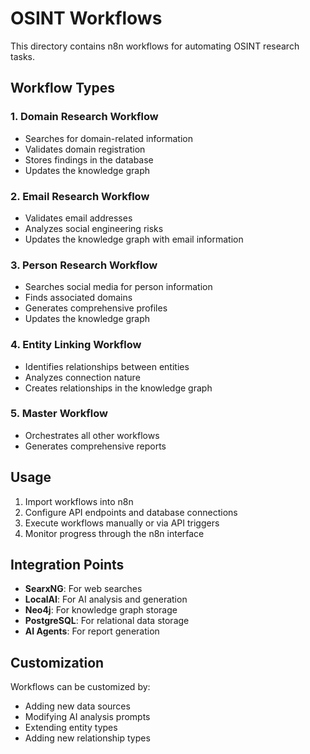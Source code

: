 # OSINT Workflows

This directory contains n8n workflows for automating OSINT research tasks.

## Workflow Types

### 1. Domain Research Workflow
- Searches for domain-related information
- Validates domain registration
- Stores findings in the database
- Updates the knowledge graph

### 2. Email Research Workflow
- Validates email addresses
- Analyzes social engineering risks
- Updates the knowledge graph with email information

### 3. Person Research Workflow
- Searches social media for person information
- Finds associated domains
- Generates comprehensive profiles
- Updates the knowledge graph

### 4. Entity Linking Workflow
- Identifies relationships between entities
- Analyzes connection nature
- Creates relationships in the knowledge graph

### 5. Master Workflow
- Orchestrates all other workflows
- Generates comprehensive reports

## Usage

1. Import workflows into n8n
2. Configure API endpoints and database connections
3. Execute workflows manually or via API triggers
4. Monitor progress through the n8n interface

## Integration Points

- **SearxNG**: For web searches
- **LocalAI**: For AI analysis and generation
- **Neo4j**: For knowledge graph storage
- **PostgreSQL**: For relational data storage
- **AI Agents**: For report generation

## Customization

Workflows can be customized by:
- Adding new data sources
- Modifying AI analysis prompts
- Extending entity types
- Adding new relationship types